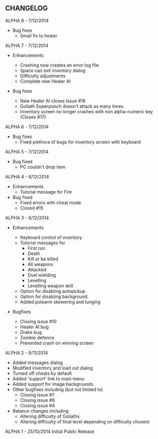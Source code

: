 CHANGELOG
--------------------------------------------------------------------------------
ALPHA 8 - 7/12/2014
- Bug fixes
  - Small fix to healer

ALPHA 7 - 7/12/2014
- Enhancements
  - Crashing now creates an error log file
  - Space can exit inventory dialog
  - Difficulty adjustments
  - Complete new Healer AI
  
- Bug fixes 
  - New Healer AI closes Issue #18
  - Goliath Superpunch doesn't attack as many times
  - Inventory screen no longer crashes with non alpha-numeric key (Closes #17)

ALPHA 6 - 7/12/2014
- Bug fixes
  - Fixed plethora of bugs for inventory screen with keyboard

ALPHA 5 - 7/12/2014
- Bug fixed
  - PC couldn't drop item

ALPHA 4 - 6/12/2014
- Enhancements
  - Tutorial message for Fire
- Bug fixed
  - Fixed errors with cheat mode
  - Closed #15

ALPHA 3 - 6/12/2014
- Enhancements
  - Keyboard control of inventory
  - Tutorial messages for
    - First run
    - Death
    - Kill or be killed
    - All weapons
    - Attacked
    - Duel wielding
    - Levelling
    - Levelling weapon skill
  - Option for disabling autopickup
  - Option for disabling background.
  - Added polearm skewering and lunging
  
- Bugfixes
  - Closing issue #10
  - Healer AI bug
  - Drake bug
  - Zombie defence
  - Prevented crash on winning screen

ALPHA 2 - 8/11/2014
- Added messages dialog
- Modified inventory and load out dialog
- Turned off cheats by default
- Added 'support' link to main menu
- Added support for image backgrounds
- Other bugfixes including (but not limited to)
	- Closing issue #7
	- Closing issue #6
	- Closing issue #4	
- Balance changes including
	- Altering difficulty of Goliaths
	- Altering difficulty of final level depending on difficulty chosen)

ALPHA 1 - 25/10/2014
Initial Public Release
